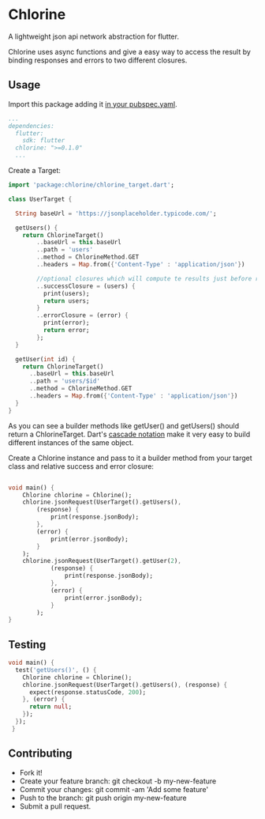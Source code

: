 # Chlorine

A lightweight json api network abstraction for flutter.

Chlorine uses async functions and give a easy way to access the result by binding responses and errors to two different closures.

## Usage
Import this package adding it [in your pubspec.yaml](https://flutter.io/docs/development/packages-and-plugins/using-packages#using-packages).

```yaml
...
dependencies:
  flutter:
    sdk: flutter
  chlorine: ">=0.1.0"
  ...
```

Create a Target:
```dart
import 'package:chlorine/chlorine_target.dart';

class UserTarget {

  String baseUrl = 'https://jsonplaceholder.typicode.com/';

  getUsers() {
    return ChlorineTarget()
        ..baseUrl = this.baseUrl
        ..path = 'users'
        ..method = ChlorineMethod.GET
        ..headers = Map.from({'Content-Type' : 'application/json'})

        //optional closures which will compute te results just before returning the response
        ..successClosure = (users) {
          print(users);
          return users;
        }
        ..errorClosure = (error) {
          print(error);
          return error;
        };
  }

  getUser(int id) {
    return ChlorineTarget()
      ..baseUrl = this.baseUrl
      ..path = 'users/$id'
      ..method = ChlorineMethod.GET
      ..headers = Map.from({'Content-Type' : 'application/json'})
  }
}
```

As you can see a builder methods like getUser() and getUsers() should return a ChlorineTarget.
Dart's [cascade notation](https://www.dartlang.org/guides/language/language-tour#cascade-notation-) make it very easy
to build different instances of the same object.

Create a Chlorine instance and pass to it a builder method from
your target class and relative success and error closure:

```dart

void main() {
    Chlorine chlorine = Chlorine();
    chlorine.jsonRequest(UserTarget().getUsers(),
        (response) {
            print(response.jsonBody);
        },
        (error) {
            print(error.jsonBody);
        }
    );
    chlorine.jsonRequest(UserTarget().getUser(2),
            (response) {
                print(response.jsonBody);
            },
            (error) {
                print(error.jsonBody);
            }
        );
}
```
## Testing
```dart
void main() {
  test('getUsers()', () {
    Chlorine chlorine = Chlorine();
    chlorine.jsonRequest(UserTarget().getUsers(), (response) {
      expect(response.statusCode, 200);
    }, (error) {
      return null;
    });
  });
 }
```

## Contributing
* Fork it!
* Create your feature branch: git checkout -b my-new-feature
* Commit your changes: git commit -am 'Add some feature'
* Push to the branch: git push origin my-new-feature
* Submit a pull request.
